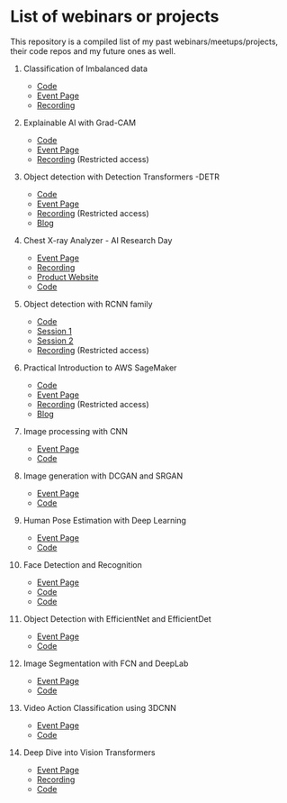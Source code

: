 # List of webinars or projects

This repository is a compiled list of my past webinars/meetups/projects, their code repos and my future ones as well.

1. Classification of Imbalanced data
      * [Code](https://github.com/bismillahkani/imbalanced-learning)
      * [Event Page](https://www.meetup.com/Disrupt-4-0/events/268767123/)
      * [Recording](https://www.youtube.com/watch?v=g6F_zNcULKE)

2. Explainable AI with Grad-CAM
      * [Code](https://github.com/bismillahkani/grad-cam)
      * [Event Page](https://www.meetup.com/Disrupt-4-0/events/zfsxrrybcjbrb/)
      * [Recording](https://www.youtube.com/watch?v=VG8meYovZIE) (Restricted access)
      
3. Object detection with Detection Transformers -DETR
      * [Code](https://github.com/bismillahkani/detection-transformers)
      * [Event Page](https://www.meetup.com/Disrupt-4-0/events/xqxlsrybclbcb/)
      * [Recording](https://www.youtube.com/watch?v=pKFvA2S_n7Y) (Restricted access)
      * [Blog](https://www.cellstrat.com/2020/08/07/end-to-end-object-detection-with-transformers/)
      
4. Chest X-ray Analyzer - AI Research Day
      * [Event Page](https://www.meetup.com/Disrupt-4-0/events/271797814/)
      * [Recording](https://www.youtube.com/watch?v=jrLbRh176I8)
      * [Product Website](https://ai.cellstrat.com/)
      * [Code](https://github.com/bismillahkani/COVID19-Xray-Analyzer)
      
5. Object detection with RCNN family
      * [Code](https://github.com/bismillahkani/object-detection-rcnn-family)
      * [Session 1](https://www.meetup.com/Disrupt-4-0/events/272547378/)
      * [Session 2](https://www.meetup.com/Disrupt-4-0/events/272927751/)
      * [Recording](https://www.youtube.com/watch?v=D9fjievbljo) (Restricted access)
            
6. Practical Introduction to AWS SageMaker
      * [Code](https://github.com/bismillahkani/Practical-Introduction-To-AWS-SageMaker)
      * [Event Page](https://www.meetup.com/Disrupt-4-0/events/271536622/)      
      * [Recording](https://www.youtube.com/watch?v=0fhayg9aPek) (Restricted access)
      * [Blog](https://www.cellstrat.com/2020/09/27/practical-guide-to-deploy-ml-models-in-aws-sagemaker/)
      
7. Image processing with CNN
      * [Event Page](https://www.meetup.com/Disrupt-4-0/events/272556573/)
      * [Code](https://colab.research.google.com/drive/1fgTz8Tw1HHfVuyWCWyzjJaMg4SE9DpUd?authuser=1)
     
8. Image generation with DCGAN and SRGAN
      * [Event Page](https://www.meetup.com/Disrupt-4-0/events/273921687/)
      * [Code](https://drive.google.com/file/d/1heci5laE-T0_1cPeQt1D96j9jIsqkv5q/view?usp=sharing)

9. Human Pose Estimation with Deep Learning
      * [Event Page](https://www.meetup.com/Disrupt-4-0/events/275535348/)
      * [Code](https://drive.google.com/file/d/1h6eWqpWxtcX5CmrUJyr4XyMv_panPMKZ/view?usp=sharing)

10. Face Detection and Recognition
      * [Event Page](https://www.meetup.com/Disrupt-4-0/events/276166688/)
      * [Code](https://drive.google.com/file/d/1G6VyjGDGQqE3iYsGBSwUoAHEoiTsvvGQ/view?usp=sharing) 
      * [Code](https://colab.research.google.com/drive/1SZHl5QgVAuG8xYJ0n_9ek_89xw75J89l?usp=sharing) 

11. Object Detection with EfficientNet and EfficientDet
      * [Event Page](https://www.meetup.com/Disrupt-4-0/events/277231694/)
      * [Code](https://colab.research.google.com/drive/1oR-lKSw0psaWGatGCv70ih3M0PktVDZa?usp=sharing)

12. Image Segmentation with FCN and DeepLab
      * [Event Page](https://www.meetup.com/Disrupt-4-0/events/277847418/)
      * [Code](https://drive.google.com/file/d/1gMYikYENZslS9KhozG5WefSKr784qvYZ/view?usp=sharing)

13. Video Action Classification using 3DCNN
      * [Event Page](https://www.meetup.com/Disrupt-4-0/events/274670864/)
      * [Code](https://colab.research.google.com/drive/1IgWoCwtPwYgqlEKm3Cml3Gy4e-uCor4r?usp=sharing)

14. Deep Dive into Vision Transformers
      * [Event Page](https://www.meetup.com/TFUGChennai/events/280273283/)
      * [Recording](https://drive.google.com/file/d/1YqbcHUxXwAo56yCH-vSGwB3xNbzQar1v/view)
      * [Code]()





